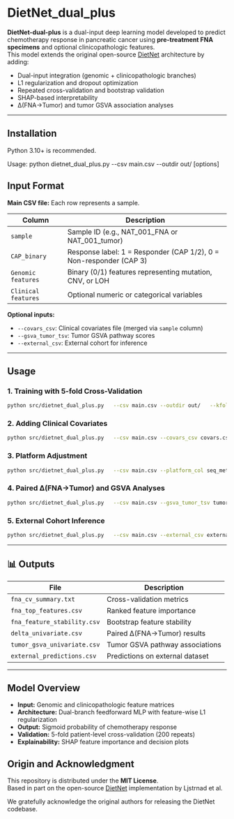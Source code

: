 # DietNet_dual_plus
**DietNet-dual-plus** is a dual-input deep learning model developed to predict chemotherapy response in pancreatic cancer using **pre-treatment FNA specimens** and optional clinicopathologic features.  
This model extends the original open-source [DietNet](https://github.com/ljstrnadiii/DietNet) architecture by adding:
- Dual-input integration (genomic + clinicopathologic branches)
- L1 regularization and dropout optimization
- Repeated cross-validation and bootstrap validation
- SHAP-based interpretability
- Δ(FNA→Tumor) and tumor GSVA association analyses

---

##  Installation

Python 3.10+ is recommended.

Usage:
  python dietnet_dual_plus.py --csv main.csv --outdir out/ [options]
##  Input Format

**Main CSV file:**
Each row represents a sample.

| Column | Description |
|--------|--------------|
| `sample` | Sample ID (e.g., NAT_001_FNA or NAT_001_tumor) |
| `CAP_binary` | Response label: 1 = Responder (CAP 1/2), 0 = Non-responder (CAP 3) |
| `Genomic features` | Binary (0/1) features representing mutation, CNV, or LOH |
| `Clinical features` | Optional numeric or categorical variables |

**Optional inputs:**
- `--covars_csv`: Clinical covariates file (merged via `sample` column)
- `--gsva_tumor_tsv`: Tumor GSVA pathway scores
- `--external_csv`: External cohort for inference

---

##  Usage

### 1. Training with 5-fold Cross-Validation
```bash
python src/dietnet_dual_plus.py   --csv main.csv --outdir out/   --kfold 5 --repeats 200 --hidden 64,32 --epochs 200 --lr 1e-3 --w_l1 1e-4   --opt_threshold
```

### 2. Adding Clinical Covariates
```bash
python src/dietnet_dual_plus.py   --csv main.csv --covars_csv covars.csv   --covar_cols Age,Sex,Morphology   --covar_select_l1 --covar_select_maxk 10   --outdir out_cov/
```

### 3. Platform Adjustment
```bash
python src/dietnet_dual_plus.py   --csv main.csv --platform_col seq_method --platform_adjust stratify
```

### 4. Paired Δ(FNA→Tumor) and GSVA Analyses
```bash
python src/dietnet_dual_plus.py   --csv main.csv --gsva_tumor_tsv tumor_gsva.tsv --outdir out_mech/
```

### 5. External Cohort Inference
```bash
python src/dietnet_dual_plus.py   --csv main.csv --external_csv external.csv --outdir out_ext/
```

---

## 📊 Outputs

| File | Description |
|------|--------------|
| `fna_cv_summary.txt` | Cross-validation metrics |
| `fna_top_features.csv` | Ranked feature importance |
| `fna_feature_stability.csv` | Bootstrap feature stability |
| `delta_univariate.csv` | Paired Δ(FNA→Tumor) results |
| `tumor_gsva_univariate.csv` | Tumor GSVA pathway associations |
| `external_predictions.csv` | Predictions on external dataset |

---

##  Model Overview

- **Input:** Genomic and clinicopathologic feature matrices  
- **Architecture:** Dual-branch feedforward MLP with feature-wise L1 regularization  
- **Output:** Sigmoid probability of chemotherapy response  
- **Validation:** 5-fold patient-level cross-validation (200 repeats)  
- **Explainability:** SHAP feature importance and decision plots

  
##  Origin and Acknowledgment
This repository is distributed under the **MIT License**.  
Based in part on the open-source [DietNet](https://github.com/ljstrnadiii/DietNet) implementation by Ljstrnad et al.

We gratefully acknowledge the original authors for releasing the DietNet codebase.
